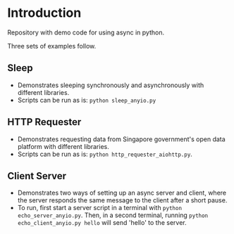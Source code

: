 # Introduction
Repository with demo code for using async in python.

Three sets of examples follow.

## Sleep
* Demonstrates sleeping synchronously and asynchronously with different libraries.
* Scripts can be run as is: `python sleep_anyio.py`

## HTTP Requester
* Demonstrates requesting data from Singapore government's open data platform with different libraries.
* Scripts can be run as is: `python http_requester_aiohttp.py`.

## Client Server
* Demonstrates two ways of setting up an async server and client, where the server responds the same message to the client after a short pause.
* To run, first start a server script in a terminal with `python echo_server_anyio.py`. Then, in a second terminal, running `python echo_client_anyio.py hello` will send 'hello' to the server.